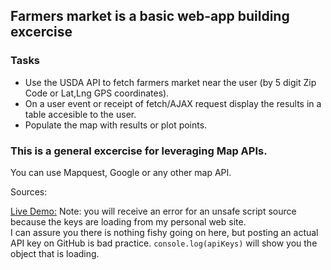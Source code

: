 ## Farmers market is a basic web-app building excercise
### Tasks
+ Use the USDA API to fetch farmers market near the user (by 5 digit Zip Code or Lat,Lng GPS coordinates).
+ On a user event or receipt of fetch/AJAX request display the results in a table accesible to the user.
+ Populate the map with results or plot points.

### This is a general excercise for leveraging Map APIs.
You can use Mapquest, Google or any other map API.

Sources: 

[Live Demo:](https://shoescodefor.github.io/FarmersMarket/) 
Note: you will receive an error for an unsafe script source because the keys are loading from my personal web site.  
I can assure you there is nothing fishy going on here, but posting an actual API key on GitHub is bad practice.
<code>console.log(apiKeys)</code> will show you the object that is loading.  
